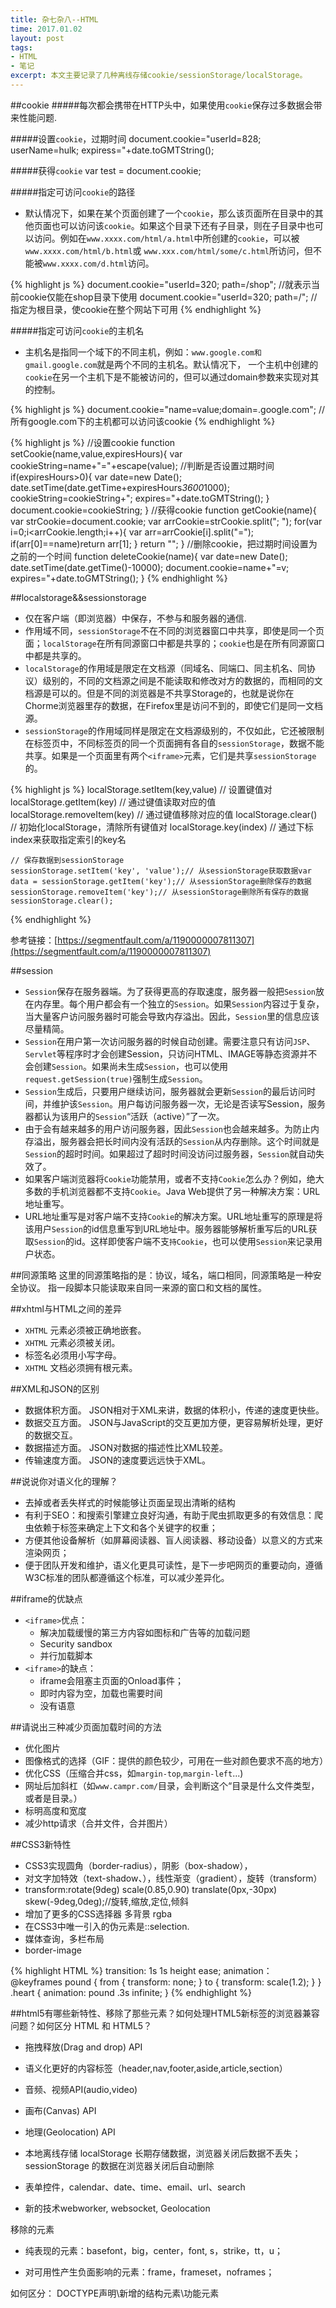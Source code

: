 ```yaml
---
title: 杂七杂八--HTML
time: 2017.01.02 
layout: post
tags:
- HTML
- 笔记
excerpt: 本文主要记录了几种离线存储cookie/sessionStorage/localStorage。
---
```


##cookie
#####每次都会携带在HTTP头中，如果使用`cookie`保存过多数据会带来性能问题.

#####设置`cookie`，过期时间
document.cookie="userId=828; userName=hulk; expiress="+date.toGMTString();
   
#####获得`cookie`
var test = document.cookie;

#####指定可访问`cookie`的路径
* 默认情况下，如果在某个页面创建了一个`cookie`，那么该页面所在目录中的其他页面也可以访问该`cookie`。如果这个目录下还有子目录，则在子目录中也可以访问。例如在`www.xxxx.com/html/a.html`中所创建的`cookie`，可以被`www.xxxx.com/html/b.html`或 `www.xxx.com/html/some/c.html`所访问，但不能被`www.xxxx.com/d.html`访问。 

{% highlight js %}
    document.cookie="userId=320; path=/shop";       //就表示当前cookie仅能在shop目录下使用
    document.cookie="userId=320; path=/";              //指定为根目录，使cookie在整个网站下可用
{% endhighlight %} 

#####指定可访问`cookie`的主机名 
* 主机名是指同一个域下的不同主机，例如：`www.google.com和gmail.google.com`就是两个不同的主机名。默认情况下， 一个主机中创建的`cookie`在另一个主机下是不能被访问的，但可以通过domain参数来实现对其的控制。

{% highlight js %}
    document.cookie="name=value;domain=.google.com";      //所有google.com下的主机都可以访问该cookie
{% endhighlight %} 

{% highlight js %}
    //设置cookie
    function setCookie(name,value,expiresHours){ 
        var cookieString=name+"="+escape(value); 
        //判断是否设置过期时间 
        if(expiresHours>0){ 
            var date=new Date(); 
            date.setTime(date.getTime+expiresHours*3600*1000); 
            cookieString=cookieString+"; expires="+date.toGMTString(); 
        } 
        document.cookie=cookieString; 
    } 
    //获得cookie
    function getCookie(name){ 
        var strCookie=document.cookie; 
        var arrCookie=strCookie.split("; "); 
        for(var i=0;i<arrCookie.length;i++){ 
            var arr=arrCookie[i].split("="); 
            if(arr[0]==name)return arr[1]; 
        } 
        return ""; 
    } 
    //删除cookie，把过期时间设置为之前的一个时间
    function deleteCookie(name){ 
        var date=new Date(); 
        date.setTime(date.getTime()-10000); 
        document.cookie=name+"=v; expires="+date.toGMTString(); 
    } 
{% endhighlight %} 

##localstorage&&sessionstorage
* 仅在客户端（即浏览器）中保存，不参与和服务器的通信.
* 作用域不同，`sessionStorage`不在不同的浏览器窗口中共享，即使是同一个页面；`localStorage`在所有同源窗口中都是共享的；`cookie`也是在所有同源窗口中都是共享的。
* `localStorage`的作用域是限定在文档源（同域名、同端口、同主机名、同协议）级别的，不同的文档源之间是不能读取和修改对方的数据的，而相同的文档源是可以的。但是不同的浏览器是不共享Storage的，也就是说你在Chorme浏览器里存的数据，在Firefox里是访问不到的，即使它们是同一文档源。
* `sessionStorage`的作用域同样是限定在文档源级别的，不仅如此，它还被限制在标签页中，不同标签页的同一个页面拥有各自的`sessionStorage`，数据不能共享。如果是一个页面里有两个`<iframe>`元素，它们是共享`sessionStorage`的。

{% highlight js %}
    localStorage.setItem(key,value)     // 设置键值对
    localStorage.getItem(key)             // 通过键值读取对应的值
    localStorage.removeItem(key)      // 通过键值移除对应的值
    localStorage.clear()            // 初始化localStorage，清除所有键值对
    localStorage.key(index)     // 通过下标index来获取指定索引的key名
    
    // 保存数据到sessionStorage
    sessionStorage.setItem('key', 'value');// 从sessionStorage获取数据var data = sessionStorage.getItem('key');// 从sessionStorage删除保存的数据
    sessionStorage.removeItem('key');// 从sessionStorage删除所有保存的数据
    sessionStorage.clear();
{% endhighlight %} 

参考链接：[https://segmentfault.com/a/1190000007811307](https://segmentfault.com/a/1190000007811307)

##session
* `Session`保存在服务器端。为了获得更高的存取速度，服务器一般把`Session`放在内存里。每个用户都会有一个独立的`Session`。如果`Session`内容过于复杂，当大量客户访问服务器时可能会导致内存溢出。因此，`Session`里的信息应该尽量精简。
* `Session`在用户第一次访问服务器的时候自动创建。需要注意只有访问`JSP`、`Servlet`等程序时才会创建Session，只访问HTML、IMAGE等静态资源并不会创建`Session`。如果尚未生成`Session`，也可以使用`request.getSession(true)`强制生成`Session`。
* `Session`生成后，只要用户继续访问，服务器就会更新`Session`的最后访问时间，并维护该`Session`。用户每访问服务器一次，无论是否读写Session，服务器都认为该用户的`Session`“活跃（active）”了一次。
* 由于会有越来越多的用户访问服务器，因此`Session`也会越来越多。为防止内存溢出，服务器会把长时间内没有活跃的`Session`从内存删除。这个时间就是`Session`的超时时间。如果超过了超时时间没访问过服务器，`Session`就自动失效了。
* 如果客户端浏览器将`Cookie`功能禁用，或者不支持`Cookie`怎么办？例如，绝大多数的手机浏览器都不支持`Cookie`。Java Web提供了另一种解决方案：URL地址重写。
* URL地址重写是对客户端不支持`Cookie`的解决方案。URL地址重写的原理是将该用户`Session`的id信息重写到URL地址中。服务器能够解析重写后的URL获取`Session`的id。这样即使客户端不支`持Cookie`，也可以使用`Session`来记录用户状态。

##同源策略
    这里的同源策略指的是：协议，域名，端口相同，同源策略是一种安全协议。 指一段脚本只能读取来自同一来源的窗口和文档的属性。

##xhtml与HTML之间的差异
* `XHTML` 元素必须被正确地嵌套。
* `XHTML` 元素必须被关闭。
* 标签名必须用小写字母。
* `XHTML` 文档必须拥有根元素。

##XML和JSON的区别
* 数据体积方面。
JSON相对于XML来讲，数据的体积小，传递的速度更快些。
* 数据交互方面。
JSON与JavaScript的交互更加方便，更容易解析处理，更好的数据交互。
* 数据描述方面。
JSON对数据的描述性比XML较差。
* 传输速度方面。
JSON的速度要远远快于XML。

##说说你对语义化的理解？
* 去掉或者丢失样式的时候能够让页面呈现出清晰的结构
* 有利于SEO：和搜索引擎建立良好沟通，有助于爬虫抓取更多的有效信息：爬虫依赖于标签来确定上下文和各个关键字的权重；
* 方便其他设备解析（如屏幕阅读器、盲人阅读器、移动设备）以意义的方式来渲染网页；
* 便于团队开发和维护，语义化更具可读性，是下一步吧网页的重要动向，遵循W3C标准的团队都遵循这个标准，可以减少差异化。

##iframe的优缺点
* `<iframe>`优点：
    *  解决加载缓慢的第三方内容如图标和广告等的加载问题
    *  Security sandbox
    *  并行加载脚本
* `<iframe>`的缺点：
    *  iframe会阻塞主页面的Onload事件；
    *  即时内容为空，加载也需要时间
    *  没有语意 

##请说出三种减少页面加载时间的方法
* 优化图片 
* 图像格式的选择（GIF：提供的颜色较少，可用在一些对颜色要求不高的地方） 
* 优化CSS（压缩合并css，如`margin-top`,`margin-left`...) 
* 网址后加斜杠（如`www.campr.com/`目录，会判断这个“目录是什么文件类型，或者是目录。） 
* 标明高度和宽度
* 减少http请求（合并文件，合并图片）

##CSS3新特性
* CSS3实现圆角（border-radius），阴影（box-shadow），
* 对文字加特效（text-shadow、），线性渐变（gradient），旋转（transform）
* transform:rotate(9deg) scale(0.85,0.90) translate(0px,-30px) skew(-9deg,0deg);//旋转,缩放,定位,倾斜
* 增加了更多的CSS选择器  多背景 rgba 
* 在CSS3中唯一引入的伪元素是::selection.
* 媒体查询，多栏布局
* border-image

{% highlight HTML %}
    transition: 1s 1s height ease;
    animation：
        @keyframes pound {
            from { transform: none; }
            to { transform: scale(1.2); }
         }
         .heart {
                animation: pound .3s infinite;
         }
{% endhighlight %}

##html5有哪些新特性、移除了那些元素？如何处理HTML5新标签的浏览器兼容问题？如何区分 HTML 和 HTML5？
* 拖拽释放(Drag and drop) API 
* 语义化更好的内容标签（header,nav,footer,aside,article,section）
* 音频、视频API(audio,video)
* 画布(Canvas) API
* 地理(Geolocation) API
* 本地离线存储 localStorage 长期存储数据，浏览器关闭后数据不丢失；sessionStorage 的数据在浏览器关闭后自动删除

* 表单控件，calendar、date、time、email、url、search  
* 新的技术webworker, websocket, Geolocation

移除的元素

* 纯表现的元素：basefont，big，center，font, s，strike，tt，u；

* 对可用性产生负面影响的元素：frame，frameset，noframes；

如何区分： DOCTYPE声明\新增的结构元素\功能元素
